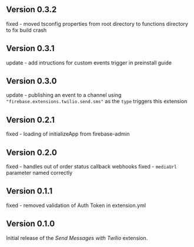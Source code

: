 ## Version 0.3.2

fixed - moved tsconfig properties from root directory to functions directory to fix build crash
## Version 0.3.1

update - add intructions for custom events trigger in preinstall guide
## Version 0.3.0

update - publishing an event to a channel using `"firebase.extensions.twilio.send.sms"` as the `type` triggers this extension
## Version 0.2.1

fixed - loading of initializeApp from firebase-admin

## Version 0.2.0

fixed - handles out of order status callback webhooks
fixed - `mediaUrl` parameter named correctly

## Version 0.1.1

fixed - removed validation of Auth Token in extension.yml

## Version 0.1.0

Initial release of the _Send Messages with Twilio_ extension.